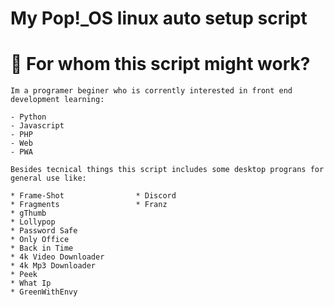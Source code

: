 # My Pop!\_OS linux auto setup script

# :pencil: For whom this script might work?
    Im a programer beginer who is corrently interested in front end development learning:

    - Python
    - Javascript
    - PHP
    - Web
    - PWA

    Besides tecnical things this script includes some desktop prograns for general use like:

    * Frame-Shot                * Discord
    * Fragments                 * Franz
    * gThumb                    
    * Lollypop                  
    * Password Safe            
    * Only Office               
    * Back in Time
    * 4k Video Downloader
    * 4k Mp3 Downloader
    * Peek
    * What Ip
    * GreenWithEnvy